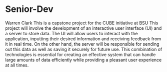 # Senior-Dev
Warren Clark
This is a capstone project for the CUBE initiative at BSU 
This project will involve the development of an interactive user interface (UI) and a server to store data. The UI will allow users to interact with the application, inputting their desired information and receiving feedback from it in real time. On the other hand, the server will be responsible for sending out this data as well as saving it securely for future use. This combination of technologies is essential for creating an effective system that can handle large amounts of data efficiently while providing a pleasant user experience at all times.
